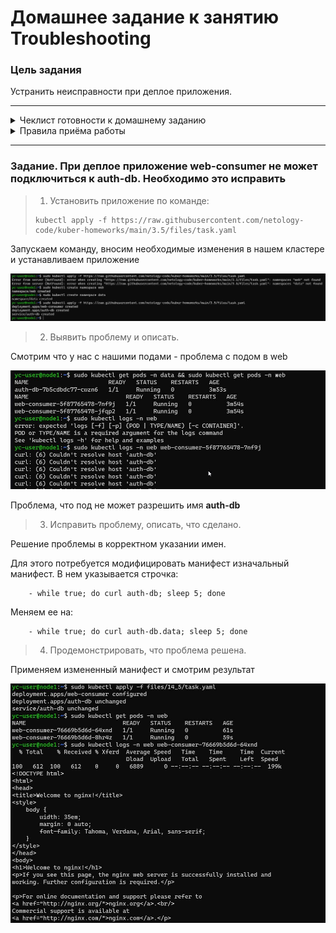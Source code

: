 # Домашнее задание к занятию Troubleshooting

### Цель задания

Устранить неисправности при деплое приложения.

---

<details><summary>  Чеклист готовности к домашнему заданию </summary>

Кластер K8s.
</details>
<details><summary> Правила приёма работы </summary>

1. Домашняя работа оформляется в своём Git-репозитории в файле README.md. Выполненное домашнее задание пришлите ссылкой на .md-файл в вашем репозитории.
2. Файл README.md должен содержать скриншоты вывода необходимых команд, а также скриншоты результатов.
3. Репозиторий должен содержать тексты манифестов или ссылки на них в файле README.md.
</details>

---

### Задание. При деплое приложение web-consumer не может подключиться к auth-db. Необходимо это исправить

>1. Установить приложение по команде:
>```shell
>kubectl apply -f https://raw.githubusercontent.com/netology-code/kuber-homeworks/main/3.5/files/task.yaml
>```
Запускаем команду, вносим необходимые изменения в нашем кластере и устанавливаем приложение

<p align="center">
  <img  src=".//scr/1.jpg">
</p>

>2. Выявить проблему и описать.

Смотрим что у нас с нашими подами - проблема с подом в web

<p align="center">
  <img  src=".//scr/2.jpg">
</p>

Проблема, что под не может разрешить имя **auth-db**

>3. Исправить проблему, описать, что сделано.

Решение проблемы в корректном указании имен.

Для этого потребуется модифицировать манифест изначальный манифест.
В нем указывается строчка: 
```shell
    - while true; do curl auth-db; sleep 5; done
```

Меняем ее на:
```shell
    - while true; do curl auth-db.data; sleep 5; done
```

>4. Продемонстрировать, что проблема решена.

Применяем измененный манифест и смотрим результат

<p align="center">
  <img  src=".//scr/3.jpg">
</p>